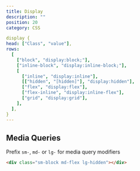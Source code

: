 ```yaml
---
title: Display
description: ""
position: 20
category: CSS

display {
head: ["Class", "value"],
rows:
  [
    ["block", "display:block;"],
    ["inline-block", "display:inline-block;"],
    [
      ["inline", "display:inline"],
      [["hidden", "[hidden]"], "display:hidden"],
      ["flex", "display:flex"],
      ["flex-inline", "display:inline-flex"],
      ["grid", "display:grid"],
    ],
  ],
}
---
```


<c-table pn="display"></c-table>

## Media Queries

Prefix `sm-`, `md-` or `lg-` for media query modifiers

```html
<div class="sm-block md-flex lg-hidden"></div>
```
